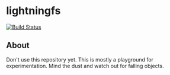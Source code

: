 # lightningfs

[![Build Status](https://travis-ci.com/ehotinger/lightningfs.svg?branch=master)](https://travis-ci.com/ehotinger/lightningfs)

## About

Don't use this repository yet. This is mostly a playground for experimentation. Mind the dust and watch out for falling objects.